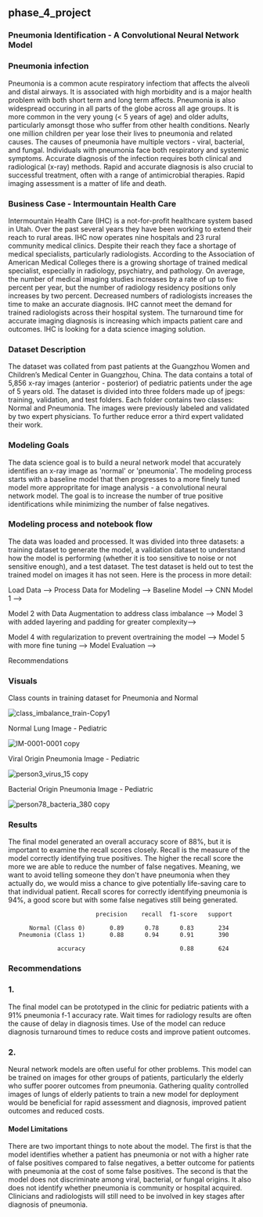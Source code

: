 ## phase_4_project

### Pneumonia Identification - A Convolutional Neural Network Model

### Pneumonia infection

Pneumonia is a common acute respiratory infectiom that affects the alveoli and distal airways. It is associated with high morbidity and is a major health problem with both short term and long term affects. Pneumonia is also widespread occuring in all parts of the globe across all age groups. It is more common in the very young (< 5 years of age) and older adults, particularly amonsgt those who suffer from other health conditions. Nearly one million children per year lose their lives to pneumonia and related causes. The causes of pneumonia have multiple vectors - viral, bacterial, and fungal. Individuals with pneumonia face both respiratory and systemic symptoms. Accurate diagnosis of the infection requires both clinical and radiological (x-ray) methods. Rapid and accurate diagnosis is also crucial to successful treatment, often with a range of antimicrobial therapies. Rapid imaging assessment is a matter of life and death.

### Business Case - Intermountain Health Care

Intermountain Health Care (IHC) is a not-for-profit healthcare system based in Utah. Over the past several years they have been working to extend their reach to rural areas. IHC now operates nine hospitals and 23 rural community medical clinics. Despite their reach they face a shortage of medical specialists, particularly radiologists. According to the Association of American Medical Colleges there is a growing shortage of trained medical specialist, especially in radiology, psychiatry, and pathology. On average, the number of medical imaging studies increases by a rate of up to five percent per year, but the number of radiology residency positions only increases by two percent. Decreased numbers of radiologists increases the time to make an accurate diagnosis. IHC cannot meet the demand for trained radiologists across their hospital system. The turnaround time for accurate imaging diagnosis is increasing which impacts patient care and outcomes. IHC is looking for a data science imaging solution.

### Dataset Description

The dataset was collated from past patients at the Guangzhou Women and Children’s Medical Center in Guangzhou, China. The data contains a total of 5,856 x-ray images (anterior - posterior) of pediatric patients under the age of 5 years old. The dataset is divided into three folders made up of jpegs: training, validation, and test folders. Each folder contains two classes: Normal and Pneumonia. The images were previously labeled and validated by two expert physicians. To further reduce error a third expert validated their work.

### Modeling Goals

The data science goal is to build a neural network model that accurately identifies an x-ray image as 'normal' or 'pneumonia'. The modeling process starts with a baseline model that then progresses to a more finely tuned model more appropritate for image analysis - a convolutional neural network model. The goal is to increase the number of true positive identifications while minimizing the number of false negatives.  

### Modeling process and notebook flow 

The data was loaded and processed. It was divided into three datasets: a training dataset to generate the model, a validation dataset to understand how the model is performing (whether it is too sensitive to noise or not sensitive enough), and a test dataset. The test dataset is held out to test the trained model on images it has not seen. Here is the process in more detail:

Load Data -->   Process Data for Modeling -->    Baseline Model -->    CNN Model 1 -->   

Model 2 with Data Augmentation to address class imbalance -->    Model 3 with added layering and padding for greater complexity-->                                    

Model 4 with regularization to prevent overtraining the model -->    Model 5 with more fine tuning  --> Model Evaluation  --> 

Recommendations

### Visuals

Class counts in training dataset for Pneumonia and Normal 

![class_imbalance_train-Copy1](https://user-images.githubusercontent.com/104652254/227075870-6a430426-5e11-48f8-90e0-ceaf8343e0e0.png)

Normal Lung Image - Pediatric

![IM-0001-0001 copy](https://user-images.githubusercontent.com/104652254/227076755-aa2d4748-dea9-4515-8c55-bc15156d6dce.jpeg)

Viral Origin Pneumonia Image - Pediatric

![person3_virus_15 copy](https://user-images.githubusercontent.com/104652254/227077723-b0c96b7a-9f15-4589-81d5-ce7417e9c379.jpg)

Bacterial Origin Pneumonia Image - Pediatric

![person78_bacteria_380 copy](https://user-images.githubusercontent.com/104652254/227077729-f61dd398-0ace-4a22-b91a-0135fbe02440.jpg)


### Results

The final model generated an overall accuracy score of 88%, but it is important to examine the recall scores closely. Recall is the measure of the model correctly identifying true positives. The higher the recall score the more we are able to reduce the number of false negatives. Meaning, we want to avoid telling someone they don't have pneumonia when they actually do, we would miss a chance to give potentially life-saving care to that individual patient. Recall scores for correctly identifying pneumonia is 94%, a good score but with some false negatives still being generated. 

                             precision    recall  f1-score   support

          Normal (Class 0)       0.89      0.78      0.83       234
       Pneumonia (Class 1)       0.88      0.94      0.91       390

                  accuracy                           0.88       624
                  

### Recommendations 

### 1. 
The final model can be prototyped in the clinic for pediatric patients with a 91% pneumonia f-1 accuracy rate. Wait times for radiology results are often the cause of delay in diagnosis times. Use of the model can reduce diagnosis turnaround times to reduce costs and improve patient outcomes. 

### 2. 
Neural network models are often useful for other problems. This model can be trained on images for other groups of patients, particularly the elderly who suffer poorer outcomes from pneumonia. Gathering quality controlled images of lungs of elderly patients to train a new model for deployment would be beneficial for rapid assessment and diagnosis, improved patient outcomes and reduced costs. 

#### Model Limitations
There are two important things to note about the model. The first is that the model identifies whether a patient has pneumonia or not with a higher rate of false positives compared to false negatives, a better outcome for patients with pneumonia at the cost of some false positives. The second is that the model does not discriminate among viral, bacterial, or fungal origins. It also does not identify whether pneumonia is community or hospital acquired. Clinicians and radiologists will still need to be involved in key stages after diagnosis of pneumonia.

